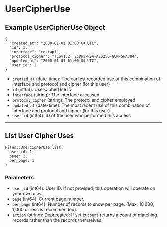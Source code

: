 # UserCipherUse

## Example UserCipherUse Object

```
{
  "created_at": "2000-01-01 01:00:00 UTC",
  "id": 1,
  "interface": "restapi",
  "protocol_cipher": "TLSv1.2; ECDHE-RSA-AES256-GCM-SHA384",
  "updated_at": "2000-01-01 01:00:00 UTC",
  "user_id": 1
}
```

* `created_at` (date-time): The earliest recorded use of this combination of interface and protocol and cipher (for this user)
* `id` (int64): UserCipherUse ID
* `interface` (string): The interface accessed
* `protocol_cipher` (string): The protocol and cipher employed
* `updated_at` (date-time): The most recent use of this combination of interface and protocol and cipher (for this user)
* `user_id` (int64): ID of the user who performed this access


---

## List User Cipher Uses

```
Files::UserCipherUse.list(
  user_id: 1, 
  page: 1, 
  per_page: 1
)
```

### Parameters

* `user_id` (int64): User ID. If not provided, this operation will operate on your own user.
* `page` (int64): Current page number.
* `per_page` (int64): Number of records to show per page.  (Max: 10,000, 1,000 or less is recommended).
* `action` (string): Deprecated: If set to `count` returns a count of matching records rather than the records themselves.
